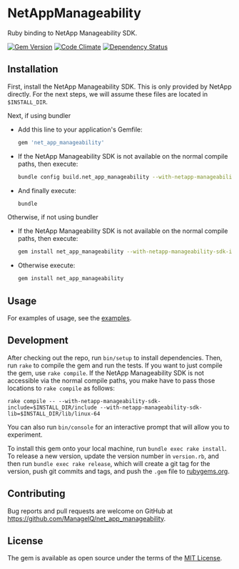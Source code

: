 # NetAppManageability

Ruby binding to NetApp Manageability SDK.

[![Gem Version](https://badge.fury.io/rb/net_app_manageability.svg)](http://badge.fury.io/rb/net_app_manageability)
[![Code Climate](http://img.shields.io/codeclimate/github/ManageIQ/net_app_manageability.svg)](https://codeclimate.com/github/ManageIQ/net_app_manageability)
[![Dependency Status](https://gemnasium.com/ManageIQ/net_app_manageability.svg)](https://gemnasium.com/ManageIQ/net_app_manageability)

## Installation

First, install the NetApp Manageability SDK.  This is only provided by NetApp
directly.  For the next steps, we will assume these files are located in
`$INSTALL_DIR`.

Next, if using bundler

- Add this line to your application's Gemfile:

  ```ruby
  gem 'net_app_manageability'
  ```

- If the NetApp Manageability SDK is not available on the normal compile paths, then execute:

  ```sh
  bundle config build.net_app_manageability --with-netapp-manageability-sdk-include=$INSTALL_DIR/include --with-netapp-manageability-sdk-lib=$INSTALL_DIR/lib/linux-64
  ```

- And finally execute:

  ```sh
  bundle
  ```

Otherwise, if not using bundler

- If the NetApp Manageability SDK is not available on the normal compile paths, then execute:

  ```sh
  gem install net_app_manageability --with-netapp-manageability-sdk-include=$INSTALL_DIR/include --with-netapp-manageability-sdk-lib=$INSTALL_DIR/lib/linux-64
  ```

- Otherwise execute:

  ```sh
  gem install net_app_manageability
  ```

## Usage

For examples of usage, see the [examples](examples).

## Development

After checking out the repo, run `bin/setup` to install dependencies. Then, run `rake` to compile the gem and run the tests.  If you want to just compile the gem, use `rake compile`.  If the NetApp Manageability SDK is not accessible via the normal compile paths, you make have to pass those locations to `rake compile` as follows:

    rake compile -- --with-netapp-manageability-sdk-include=$INSTALL_DIR/include --with-netapp-manageability-sdk-lib=$INSTALL_DIR/lib/linux-64

You can also run `bin/console` for an interactive prompt that will allow you to experiment.

To install this gem onto your local machine, run `bundle exec rake install`. To release a new version, update the version number in `version.rb`, and then run `bundle exec rake release`, which will create a git tag for the version, push git commits and tags, and push the `.gem` file to [rubygems.org](https://rubygems.org).

## Contributing

Bug reports and pull requests are welcome on GitHub at https://github.com/ManageIQ/net_app_manageability.

## License

The gem is available as open source under the terms of the [MIT License](http://opensource.org/licenses/MIT).
